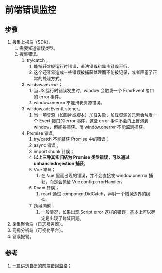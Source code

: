 # 前端错误监控

## 步骤

1. 搜集上报端（SDK）。
   1. 需要知道错误类型。
   2. 搜集错误。
      1. try/catch；
         1. 能捕获常规运行时错误，语法错误和异步错误不行。
         2. 这个还容易造成一些错误被捕获处理而不能被记录，或者阻塞了正常的处理方式。
      2. window.onerror；
         1. 当 JS 运行时错误发生时，window 会触发一个 ErrorEvent 接口的 error 事件。
         2. window.onerror 不能捕获资源错误。
      3. window.addEventListener。
         1. 当一项资源（如图片或脚本）加载失败，加载资源的元素会触发一个 Event 接口的 error 事件，这些 error 事件不会向上冒泡到 window，但能被捕获。而 window.onerror 不能监测捕获。
      4. Promise 错误。
         1. try/catch 不能捕获 Promise 中的错误；
         2. async 错误；
         3. import chunk 错误；
         4. **以上三种其实归结为 Promise 类型错误，可以通过 unhandledrejection 捕获**。
         5. Vue 错误；
            1. 在 Vue 里面出现的错误，并不会直接被 window.onerror 捕获，而是会抛给 Vue.config.errorHandler。
         6. React 错误；
            1. react 通过 componentDidCatch，声明一个错误边界的组件。
         7. 跨域问题；
            1. 一般情况，如果出现 Script error 这样的错误，基本上可以确定是出现了跨域问题。
2. 采集聚合端（日志服务器）。
3. 可视分析端（可视化平台）。
4. 错误报警。

## 参考

1. [一篇讲透自研的前端错误监控](https://juejin.cn/post/6987681953424080926#heading-9)；
